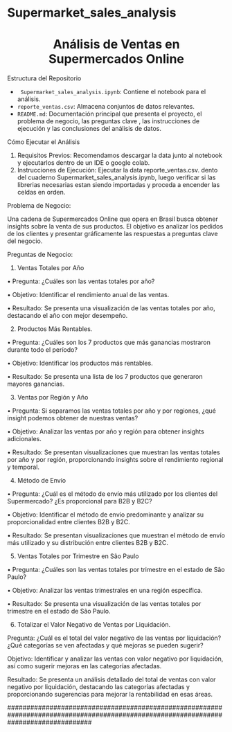 # Supermarket_sales_analysis

<h1 align="center"> Análisis de Ventas en Supermercados Online</h1>


Estructura del Repositorio

- ` Supermarket_sales_analysis.ipynb`: Contiene el notebook para el análisis.
- `reporte_ventas.csv`: Almacena conjuntos de datos relevantes.
- `README.md`: Documentación principal que presenta el proyecto, el problema de negocio, las preguntas clave , las instrucciones de ejecución y las conclusiones del análisis de datos.

Cómo Ejecutar el Análisis

1. Requisitos Previos: Recomendamos descargar la data junto al notebook y ejecutarlos dentro de un IDE o google colab.
2. Instrucciones de Ejecución: Ejecutar la data reporte_ventas.csv. dento del cuaderno Supermarket_sales_analysis.ipynb, luego verificar si las librerias necesarias estan siendo importadas y proceda a encender las celdas en orden.


Problema de Negocio:


Una cadena de Supermercados Online que opera en Brasil busca obtener insights sobre la venta de sus productos. 
El objetivo es analizar los pedidos de los clientes y presentar gráficamente las respuestas a preguntas clave del negocio.

Preguntas de Negocio:

1. Ventas Totales por Año
   
•	Pregunta: ¿Cuáles son las ventas totales por año?

•	Objetivo: Identificar el rendimiento anual de las ventas.

•	Resultado: Se presenta una visualización de las ventas totales por año, destacando el año con mejor desempeño.

2. Productos Más Rentables.
   
•	Pregunta: ¿Cuáles son los 7 productos que más ganancias mostraron durante todo el período?

•	Objetivo: Identificar los productos más rentables.

•	Resultado: Se presenta una lista de los 7 productos que generaron mayores ganancias.

3. Ventas por Región y Año

•	Pregunta: Si separamos las ventas totales por año y por regiones, ¿qué insight podemos obtener de nuestras ventas?

•	Objetivo: Analizar las ventas por año y región para obtener insights adicionales.

•	Resultado: Se presentan visualizaciones que muestran las ventas totales por año y por región, proporcionando insights sobre el rendimiento regional y temporal.

4. Método de Envío

•	Pregunta: ¿Cuál es el método de envío más utilizado por los clientes del Supermercado? ¿Es proporcional para B2B y B2C?

•	Objetivo: Identificar el método de envío predominante y analizar su proporcionalidad entre clientes B2B y B2C.

•	Resultado: Se presentan visualizaciones que muestran el método de envío más utilizado y su distribución entre clientes B2B y B2C.


5. Ventas Totales por Trimestre en São Paulo
   
•	Pregunta: ¿Cuáles son las ventas totales por trimestre en el estado de São Paulo?

•	Objetivo: Analizar las ventas trimestrales en una región específica.

•	Resultado: Se presenta una visualización de las ventas totales por trimestre en el estado de São Paulo.

6. Totalizar el Valor Negativo de Ventas por Liquidación.
   
Pregunta: ¿Cuál es el total del valor negativo de las ventas por liquidación? ¿Qué categorías se ven afectadas y qué mejoras se pueden sugerir?

Objetivo: Identificar y analizar las ventas con valor negativo por liquidación, así como sugerir mejoras en las categorías afectadas.

Resultado: Se presenta un análisis detallado del total de ventas con valor negativo por liquidación, destacando las categorías afectadas y proporcionando sugerencias para mejorar la rentabilidad en esas áreas.




######################################################################################################################################
